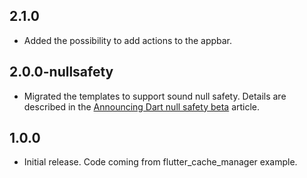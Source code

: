 ## 2.1.0

* Added the possibility to add actions to the appbar.

## 2.0.0-nullsafety

* Migrated the templates to support sound null safety. Details are described in the [Announcing Dart null safety beta](https://medium.com/flutter/announcing-dart-null-safety-beta-4491da22077a) article.

## 1.0.0

* Initial release. Code coming from flutter_cache_manager example.
